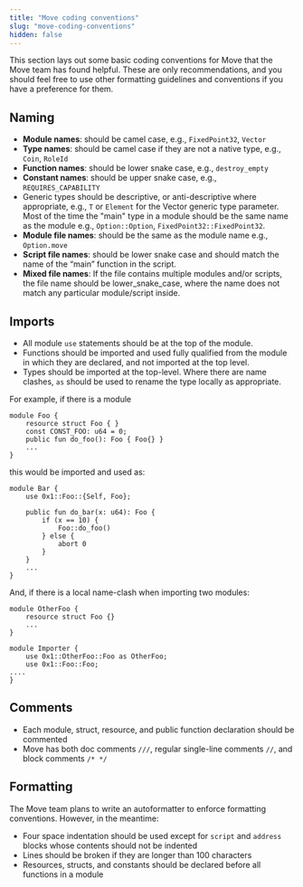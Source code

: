 ```yaml
---
title: "Move coding conventions"
slug: "move-coding-conventions"
hidden: false
---
```

This section lays out some basic coding conventions for Move that the Move team has found helpful. These are only recommendations, and you should feel free to use other formatting guidelines and conventions if you have a preference for them.

## Naming
- **Module names**: should be camel case, e.g., `FixedPoint32`, `Vector`
- **Type names**: should be camel case if they are not a native type, e.g., `Coin`, `RoleId`
- **Function names**: should be lower snake case, e.g., `destroy_empty`
- **Constant names**: should be upper snake case, e.g., `REQUIRES_CAPABILITY`
- Generic types should be descriptive, or anti-descriptive where appropriate, e.g., `T` or `Element` for the Vector generic type parameter. Most of the time the "main" type in a module should be the same name as the module e.g., `Option::Option`, `FixedPoint32::FixedPoint32`.
- **Module file names**: should be the same as the module name e.g., `Option.move`
- **Script file names**: should be lower snake case and should match the name of the “main” function in the script.
- **Mixed file names**: If the file contains multiple modules and/or scripts, the file name should be lower_snake_case, where the name does not match any particular module/script inside.

## Imports
- All module `use` statements should be at the top of the module.
- Functions should be imported and used fully qualified from the module in which they are declared, and not imported at the top level.
- Types should be imported at the top-level. Where there are name clashes, `as` should be used to rename the type locally as appropriate.

For example, if there is a module
```rust=
module Foo {
    resource struct Foo { }
    const CONST_FOO: u64 = 0;
    public fun do_foo(): Foo { Foo{} }
    ...
}
```

this would be imported and used as:

```rust=
module Bar {
    use 0x1::Foo::{Self, Foo};

    public fun do_bar(x: u64): Foo {
        if (x == 10) {
            Foo::do_foo()
        } else {
            abort 0
        }
    }
    ...
}
```

And, if there is a local name-clash when importing two modules:

```rust=
module OtherFoo {
    resource struct Foo {}
    ...
}

module Importer {
    use 0x1::OtherFoo::Foo as OtherFoo;
    use 0x1::Foo::Foo;
....
}
```


## Comments

- Each module, struct, resource, and public function declaration should be commented
- Move has both doc comments `///`, regular single-line comments `//`, and block comments `/* */`


## Formatting
The Move team plans to write an autoformatter to enforce formatting conventions. However, in the meantime:

- Four space indentation should be used except for `script` and `address` blocks whose contents should not be indented
- Lines should be broken if they are longer than 100 characters
- Resources, structs, and constants should be declared before all functions in a module